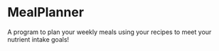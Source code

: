 # MealPlanner
A program to plan your weekly meals using your recipes to meet your nutrient intake goals! 

